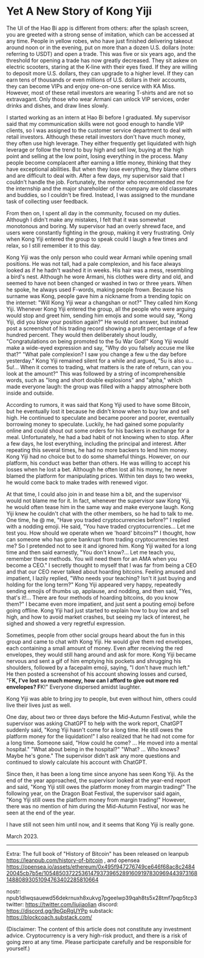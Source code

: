 # Yet A New Story of Kong Yiji

The UI of the Hao Bi app is different from others: after the splash screen, you are greeted with a strong sense of imitation, which can be accessed at any time. People in yellow robes, who have just finished delivering takeout around noon or in the evening, put on more than a dozen U.S. dollars (note: referring to USDT) and open a trade. This was five or six years ago, and the threshold for opening a trade has now greatly decreased. They sit askew on electric scooters, staring at the K-line with their eyes fixed. If they are willing to deposit more U.S. dollars, they can upgrade to a higher level. If they can earn tens of thousands or even millions of U.S. dollars in their accounts, they can become VIPs and enjoy one-on-one service with KA Miss. However, most of these retail investors are wearing T-shirts and are not so extravagant. Only those who wear Armani can unlock VIP services, order drinks and dishes, and draw lines slowly.

I started working as an intern at Hao Bi before I graduated. My supervisor said that my communication skills were not good enough to handle VIP clients, so I was assigned to the customer service department to deal with retail investors. Although these retail investors don't have much money, they often use high leverage. They either frequently get liquidated with high leverage or follow the trend to buy high and sell low, buying at the high point and selling at the low point, losing everything in the process. Many people become complacent after earning a little money, thinking that they have exceptional abilities. But when they lose everything, they blame others and are difficult to deal with. After a few days, my supervisor said that I couldn't handle the job. Fortunately, the mentor who recommended me for the internship and the major shareholder of the company are old classmates and buddies, so I couldn't be fired. Instead, I was assigned to the mundane task of collecting user feedback.

From then on, I spent all day in the community, focused on my duties. Although I didn't make any mistakes, I felt that it was somewhat monotonous and boring. My supervisor had an overly shrewd face, and users were constantly fighting in the group, making it very frustrating. Only when Kong Yiji entered the group to speak could I laugh a few times and relax, so I still remember it to this day.

Kong Yiji was the only person who could wear Armani while opening small positions. He was not tall, had a pale complexion, and his face always looked as if he hadn't washed it in weeks. His hair was a mess, resembling a bird's nest. Although he wore Armani, his clothes were dirty and old, and seemed to have not been changed or washed in two or three years. When he spoke, he always used F-words, making people frown. Because his surname was Kong, people gave him a nickname from a trending topic on the internet: "Will Kong Yiji wear a changshan or not?" They called him Kong Yiji. Whenever Kong Yiji entered the group, all the people who were arguing would stop and greet him, sending him emojis and some would say, "Kong Yiji, did you blow your position again?" He would not answer, but instead post a screenshot of his trading record showing a profit percentage of a few hundred percent. They would then deliberately shout loudly, "Congratulations on being promoted to the 5u War God!" Kong Yiji would make a wide-eyed expression and say, "Why do you falsely accuse me like that?" "What pale complexion? I saw you change a few u the day before yesterday." Kong Yiji remained silent for a while and argued, "5u is also u... 5u!... When it comes to trading, what matters is the rate of return, can you look at the amount?" This was followed by a string of incomprehensible words, such as "long and short double explosions" and "alpha," which made everyone laugh: the group was filled with a happy atmosphere both inside and outside.

According to rumors, it was said that Kong Yiji used to have some Bitcoin, but he eventually lost it because he didn't know when to buy low and sell high. He continued to speculate and became poorer and poorer, eventually borrowing money to speculate. Luckily, he had gained some popularity online and could shout out some orders for his backers in exchange for a meal. Unfortunately, he had a bad habit of not knowing when to stop. After a few days, he lost everything, including the principal and interest. After repeating this several times, he had no more backers to lend him money. Kong Yiji had no choice but to do some shameful things. However, on our platform, his conduct was better than others. He was willing to accept his losses when he lost a bet. Although he often lost all his money, he never blamed the platform for manipulating prices. Within ten days to two weeks, he would come back to make trades with renewed vigor.

At that time, I could also join in and tease him a bit, and the supervisor would not blame me for it. In fact, whenever the supervisor saw Kong Yiji, he would often tease him in the same way and make everyone laugh. Kong Yiji knew he couldn't chat with the other members, so he had to talk to me. One time, he @ me, "Have you traded cryptocurrencies before?" I replied with a nodding emoji. He said, "You have traded cryptocurrencies... Let me test you. How should we operate when we 'hoard' bitcoins?" I thought, how can someone who has gone bankrupt from trading cryptocurrencies test me? So I pretended not to see it and ignored him. Kong Yiji waited for a long time and then said earnestly, "You don't know?... Let me teach you, remember these methods. You will need them for an AMA when you become a CEO." I secretly thought to myself that I was far from being a CEO and that our CEO never talked about hoarding bitcoins. Feeling amused and impatient, I lazily replied, "Who needs your teaching? Isn't it just buying and holding for the long term?" Kong Yiji appeared very happy, repeatedly sending emojis of thumbs up, applause, and nodding, and then said, "Yes, that's it!... There are four methods of hoarding bitcoins, do you know them?" I became even more impatient, and just sent a pouting emoji before going offline. Kong Yiji had just started to explain how to buy low and sell high, and how to avoid market crashes, but seeing my lack of interest, he sighed and showed a very regretful expression.

Sometimes, people from other social groups heard about the fun in this group and came to chat with Kong Yiji. He would give them red envelopes, each containing a small amount of money. Even after receiving the red envelopes, they would still hang around and ask for more. Kong Yiji became nervous and sent a gif of him emptying his pockets and shrugging his shoulders, followed by a facepalm emoji, saying, "I don't have much left." He then posted a screenshot of his account showing losses and cursed, "F**K, I've lost so much money, how can I afford to give out more red envelopes? F**K!" Everyone dispersed amidst laughter.

Kong Yiji was able to bring joy to people, but even without him, others could live their lives just as well.

One day, about two or three days before the Mid-Autumn Festival, while the supervisor was asking ChatGPT to help with the work report, ChatGPT suddenly said, "Kong Yiji hasn't come for a long time. He still owes the platform money for the liquidation!" I also realized that he had not come for a long time. Someone said, "How could he come? ... He moved into a mental hospital." "What about being in the hospital?" "What? ... Who knows? Maybe he's gone." The supervisor didn't ask any more questions and continued to slowly calculate his account with ChatGPT.

Since then, it has been a long time since anyone has seen Kong Yiji. As the end of the year approached, the supervisor looked at the year-end report and said, "Kong Yiji still owes the platform money from margin trading!" The following year, on the Dragon Boat Festival, the supervisor said again, "Kong Yiji still owes the platform money from margin trading!" However, there was no mention of him during the Mid-Autumn Festival, nor was he seen at the end of the year.

I have still not seen him until now, and it seems that Kong Yiji is really gone.

March 2023.


* * *

Extra: The full book of "History of Bitcoin" has been released on leanpub https://leanpub.com/history-of-bitcoin , and opensea https://opensea.io/assets/ethereum/0x495f947276749ce646f68ac8c248420045cb7b5e/105485037225361479373965289160919783096944397316814880893051094763402285810664

nostr: npub1dlwqsauewd56dekrnuxh8xukvg7pgeelwp39qah8ts5x28tmf7pqp5tcp3
twitter: https://twitter.com/liujiaolian
discord: https://discord.gg/9pGpRgUYPp
substack: https://blockcoach.substack.com/

(Disclaimer: The content of this article does not constitute any investment advice. Cryptocurrency is a very high-risk product, and there is a risk of going zero at any time. Please participate carefully and be responsible for yourself.)
